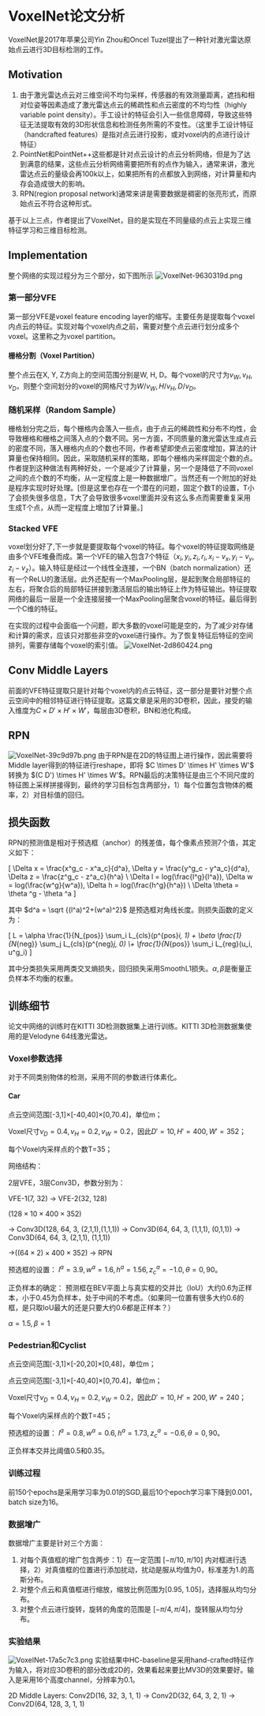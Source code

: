 # VoxelNet论文分析
VoxelNet是2017年苹果公司Yin Zhou和Oncel Tuzel提出了一种针对激光雷达原始点云进行3D目标检测的工作。

 ## Motivation
 1. 由于激光雷达点云对三维空间不均匀采样，传感器的有效测量距离，遮挡和相对位姿等因素造成了激光雷达点云的稀疏性和点云密度的不均匀性（highly variable point density）。手工设计的特征会引入一些信息障碍，导致这些特征无法提取有效的3D形状信息和检测任务所需的不变性。（这里手工设计特征（handcrafted features）是指对点云进行投影，或对voxel内的点进行设计特征）
 2. PointNet和PointNet++这些都是针对点云设计的点云分析网络，但是为了达到满意的结果，这些点云分析网络需要把所有的点作为输入，通常来讲，激光雷达点云的量级会再100k以上，如果把所有的点都放入到网络，对计算量和内存会造成很大的影响。
 3. RPN(region proposal network)通常来讲是需要数据是稠密的张亮形式，而原始点云不符合这种形式。

基于以上三点，作者提出了VoxelNet，目的是实现在不同量级的点云上实现三维特征学习和三维目标检测。

##  Implementation
整个网络的实现过程分为三个部分，如下图所示
<img alt="VoxelNet-9630319d.png" src="assets/VoxelNet-9630319d.png" width="" height="" >

### 第一部分VFE
第一部分VFE是voxel feature encoding layer的缩写。主要任务是提取每个voxel内点云的特征。实现对每个voxel内点之前，需要对整个点云进行划分成多个voxel。这里称之为voxel partition。

#### 栅格分割（Voxel Partition）
整个点云在X, Y, Z方向上的空间范围分别是W, H, D。每个voxel的尺寸为$v_W, v_H, v_D$，则整个空间划分的voxel的网格尺寸为$W/v_W, H/v_H, D/v_D$。

### 随机采样（Random Sample）
栅格划分完之后，每个栅格内会落入一些点，由于点云的稀疏性和分布不均性，会导致栅格和栅格之间落入点的个数不同。另一方面，不同质量的激光雷达生成点云的密度不同，落入栅格内点的个数也不同，作者希望即使点云密度增加，算法的计算量也保持相同。因此，采取随机采样的策略，即每个栅格内采样固定个数的点。作者提到这种做法有两种好处，一个是减少了计算量，另一个是降低了不同voxel之间的点个数的不均衡，从一定程度上是一种数据增广。当然还有一个附加的好处是程序实现时好处理。[但是这里也存在一个潜在的问题，固定个数T的设置，T小了会损失很多信息，T大了会导致很多voxel里面并没有这么多点而需要重复采用生成T个点，从而一定程度上增加了计算量。]

### Stacked VFE
voxel划分好了,下一步就是要提取每个voxel的特征。每个voxel的特征提取网络是由多个VFE堆叠而成。第一个VFE的输入包含7个特征（$x_i, y_i, z_i, r_i, x_i-v_x, y_i-v_y, z_i-v_z$）。输入特征是经过一个线性全连接，一个BN（batch normalization）还有一个ReLU的激活层。此外还配有一个MaxPooling层，是起到聚合局部特征的左右，将聚合后的局部特征拼接到激活层后的输出特征上作为特征输出。特征提取网络的最后一层是一个全连接层接一个MaxPooling层聚合voxel的特征。最后得到一个C维的特征。

在实现的过程中会面临一个问题，即大多数的voxel可能是空的，为了减少对存储和计算的需求，应该只对那些非空的voxel进行操作。为了恢复特征后特征的空间排列，需要存储每个voxel的索引值。
<img alt="VoxelNet-2d860424.png" src="assets/VoxelNet-2d860424.png" width="" height="" >

## Conv Middle Layers
前面的VFE特征提取只是针对每个voxel内的点云特征，这一部分是要针对整个点云空间中的相邻特征进行特征提取。这篇文章是采用的3D卷积，因此，接受的输入维度为$C \times D' \times H' \times W'$，每层由3D卷积，BN和池化构成。

## RPN
<img alt="VoxelNet-39c9d97b.png" src="assets/VoxelNet-39c9d97b.png" width="" height="" >
由于RPN是在2D的特征图上进行操作，因此需要将Middle layer得到的特征进行reshape，即将 $C \times D' \times H' \times W'$ 转换为 $(C D') \times H' \times W'$。RPN最后的决策特征是由三个不同尺度的特征图上采样拼接得到，最终的学习目标包含两部分，1）每个位置包含物体的概率，2）对目标值的回归。

## 损失函数
RPN的预测值是相对于预选框（anchor）的残差值，每个像素点预测7个值，其定义如下：

\[
\Delta x = \frac{x^g_c - x^a_c}{d^a},
\Delta y = \frac{y^g_c - y^a_c}{d^a},
\Delta z = \frac{z^g_c - z^a_c}{h^a} \\
\Delta l = log(\frac{l^g}{l^a}),
\Delta w = log(\frac{w^g}{w^a}),
\Delta h = log(\frac{h^g}{h^a}) \\
\Delta \theta = \theta ^g - \theta ^a
\]

其中 $d^a = \sqrt {(l^a)^2+(w^a)^2}$ 是预选框对角线长度。则损失函数的定义为：

\[
L = \alpha \frac{1}{N_{pos}} \sum_i L_{cls}(p^{pos}_i, 1) + \beta \frac{1}{N_{neg}} \sum_j L_{cls}(p^{neg}_j, 0) \\+ \frac{1}{N_{pos}} \sum_i L_{reg}(u_i, u^g_i)
\]

其中分类损失采用两类交叉熵损失，回归损失采用SmoothL1损失。$\alpha,\beta$是衡量正负样本不均衡的权重。

## 训练细节
论文中网络的训练时在KITTI 3D检测数据集上进行训练。KITTI 3D检测数据集使用的是Velodyne 64线激光雷达。

### Voxel参数选择
对于不同类别物体的检测，采用不同的参数进行体素化。

#### Car
点云空间范围[-3,1]$\times$[-40,40]$\times$[0,70.4]，单位m；

Voxel尺寸$v_D=0.4,v_H=0.2,v_W=0.2$，因此$D'=10, H'=400, W'=352$；

每个Voxel内采样点的个数T=35；

网络结构：

2层VFE，3层Conv3D，参数分别为：

VFE-1(7, 32) -> VFE-2(32, 128)

($128 \times 10 \times 400 \times 352$)

-> Conv3D(128, 64, 3, (2,1,1),(1,1,1)) -> Conv3D(64, 64, 3, (1,1,1), (0,1,1)) -> Conv3D(64, 64, 3, (2,1,1), (1,1,1))

->($(64 \times 2) \times 400 \times 352$) -> RPN

预选框的设置：
$l^a=3.9,w^a=1.6,h^a=1.56, z^a_c=-1.0, \theta={0,90}$。

正负样本的确定：
预测框在BEV平面上与真实框的交并比（IoU）大约0.6为正样本，小于0.45为负样本，处于中间的不考虑。（如果同一位置有很多大约0.6的框，是只取IoU最大的还是只要大约0.6都是正样本？）

$\alpha=1.5,\beta=1$

### Pedestrian和Cyclist
点云空间范围[-3,1]$\times$[-20,20]$\times$[0,48]，单位m；

点云空间范围[-3,1]$\times$[-40,40]$\times$[0,70.4]，单位m；

Voxel尺寸$v_D=0.4,v_H=0.2,v_W=0.2$，因此$D'=10, H'=200, W'=240$；

每个Voxel内采样点的个数T=45；

预选框的设置：
$l^a=0.8,w^a=0.6,h^a=1.73, z^a_c=-0.6, \theta={0,90}$。

正负样本交并比阈值0.5和0.35。

### 训练过程
前150个epochs是采用学习率为0.01的SGD,最后10个epoch学习率下降到0.001，batch size为16。

### 数据增广
数据增广主要是针对三个方面：
1. 对每个真值框的增广包含两步：1）在一定范围 $[-\pi/10, \pi/10]$ 内对框进行选择，2）对真值框的位置进行添加扰动，扰动是服从均值为0，标准差为1.的高斯分布。
2. 对整个点云和真值框进行缩放，缩放比例范围为[0.95, 1.05]，选择服从均匀分布。
3. 对整个点云进行旋转，旋转的角度的范围是 $[-\pi/4, \pi/4]$，旋转服从均匀分布。

### 实验结果
<img alt="VoxelNet-17a5c7c3.png" src="assets/VoxelNet-17a5c7c3.png" width="" height="" >
实验结果中HC-baseline是采用hand-crafted特征作为输入，将对应3D卷积的部分改成2D的，效果看起来要比MV3D的效果要好。输入是采用16个高度channel，分辨率为0.1。

2D Middle Layers:
Conv2D(16, 32, 3, 1, 1) -> Conv2D(32, 64, 3, 2, 1) -> Conv2D(64, 128, 3, 1, 1)
